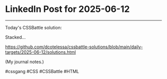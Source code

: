 # LinkedIn Post for 2025-06-12

---

Today's CSSBattle solution:

Stacked...

https://github.com/dcotelessa/cssbattle-solutions/blob/main/daily-targets/2025-06-12/solutions.html

(My journal notes.)

#cssgang #CSS #CSSBattle #HTML
